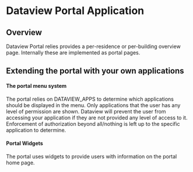 Dataview Portal Application
===========================

Overview
---
Dataview Portal relies provides a per-residence or per-building overview page. Internally these are implemented as portal pages.

Extending the portal with your own applications
---

#### The portal menu system

The portal relies on DATAVIEW_APPS to determine which applications should be displayed in the menu. Only applications that the user has any level of permission are shown. Dataview will prevent the user from accessing your application if they are not provided any level of access to it. Enforcement of authorization beyond all/nothing is left up to the specific application to determine.

#### Portal Widgets

The portal uses widgets to provide users with information on the portal home page.